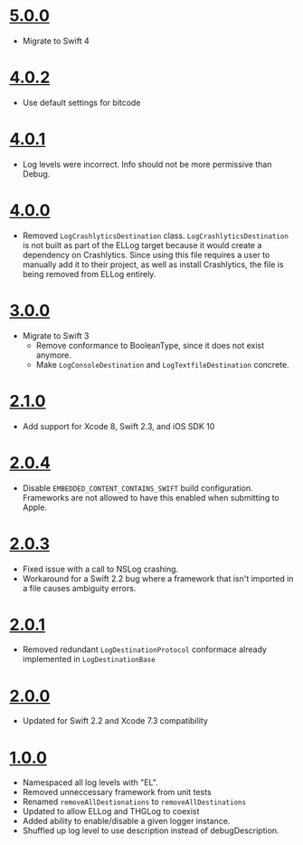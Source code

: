 # [5.0.0](https://github.com/Electrode-iOS/ELLog/releases/tag/v5.0.0)

- Migrate to Swift 4

# [4.0.2](https://github.com/Electrode-iOS/ELLog/releases/tag/v4.0.2)

- Use default settings for bitcode

# [4.0.1](https://github.com/Electrode-iOS/ELLog/releases/tag/v4.0.1)

- Log levels were incorrect. Info should not be more permissive than Debug.

# [4.0.0](https://github.com/Electrode-iOS/ELLog/releases/tag/v4.0.0)

- Removed `LogCrashlyticsDestination` class. `LogCrashlyticsDestination` is not built as part of the ELLog target because it would create a dependency on Crashlytics. Since using this file requires a user to manually add it to their project, as well as install Crashlytics, the file is being removed from ELLog entirely.

# [3.0.0](https://github.com/Electrode-iOS/ELLog/releases/tag/v3.0.0)

- Migrate to Swift 3
  - Remove conformance to BooleanType, since it does not exist anymore.
  - Make `LogConsoleDestination` and `LogTextfileDestination` concrete.

# [2.1.0](https://github.com/Electrode-iOS/ELLog/releases/tag/v2.1.0)

- Add support for Xcode 8, Swift 2.3, and iOS SDK 10

# [2.0.4](https://github.com/Electrode-iOS/ELLog/releases/tag/v2.0.4)

- Disable `EMBEDDED_CONTENT_CONTAINS_SWIFT` build configuration. Frameworks are not allowed to have this enabled when submitting to Apple.

# [2.0.3](https://github.com/Electrode-iOS/ELLog/releases/tag/2.0.3)

- Fixed issue with a call to NSLog crashing.
- Workaround for a Swift 2.2 bug where a framework that isn't imported in a file causes ambiguity errors.

# [2.0.1](https://github.com/Electrode-iOS/ELLog/releases/tag/v2.0.1)

- Removed redundant `LogDestinationProtocol` conformace already implemented in `LogDestinationBase`

# [2.0.0](https://github.com/Electrode-iOS/ELLog/releases/tag/v2.0.0)

- Updated for Swift 2.2 and Xcode 7.3 compatibility

# [1.0.0](https://github.com/Electrode-iOS/ELLog/releases/tag/v1.0.0)

- Namespaced all log levels with "EL".
- Removed unneccessary framework from unit tests
- Renamed `removeAllDestionations` to `removeAllDestinations`
- Updated to allow ELLog and THGLog to coexist
- Added ability to enable/disable a given logger instance.
- Shuffled up log level to use description instead of debugDescription.

